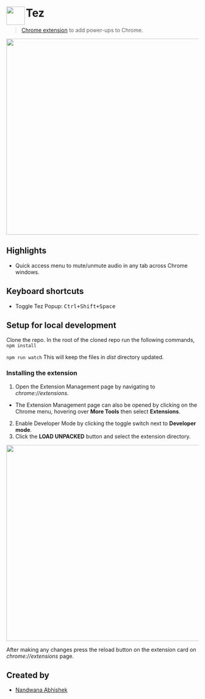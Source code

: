 # <img src="https://user-images.githubusercontent.com/36832784/79633193-9ba0ea80-8181-11ea-8f83-893907cc6664.png" height="48" align="left"> Tez

> [Chrome extension](https://www.link-to-be-updated.com) to add power-ups to Chrome.

<img src="https://user-images.githubusercontent.com/36832784/79633261-f0dcfc00-8181-11ea-8b63-31a0f8d9ec46.png" width="512">

## Highlights

- Quick access menu to mute/unmute audio in any tab across Chrome windows.

## Keyboard shortcuts

- Toggle Tez Popup: <kbd>Ctrl+Shift+Space</kbd>

## Setup for local development

Clone the repo.
In the root of the cloned repo run the following commands,
`npm install`

`npm run watch` This will keep the files in _dist_ directory updated.

### Installing the extension

1. Open the Extension Management page by navigating to _chrome://extensions_.

- The Extension Management page can also be opened by clicking on the Chrome menu, hovering over **More Tools** then select **Extensions**.

2. Enable Developer Mode by clicking the toggle switch next to **Developer mode**.
3. Click the **LOAD UNPACKED** button and select the extension directory.

<img src="https://user-images.githubusercontent.com/36832784/79633430-23d3bf80-8183-11ea-880b-1e171827f22e.png" width="512">

After making any changes press the reload button on the extension card on _chrome://extensions_ page.

## Created by

- [Nandwana Abhishek](https://mobile.twitter.com/nandwana92)
